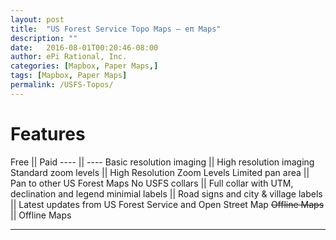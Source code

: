 ```yaml
---
layout: post
title:  "US Forest Service Topo Maps — eπ Maps"
description: ""
date:   2016-08-01T00:20:46-08:00
author: ePi Rational, Inc.
categories: [Mapbox, Paper Maps,]
tags: [Mapbox, Paper Maps]
permalink: /USFS-Topos/
---
```


# Features

Free || Paid
---- || ----
Basic resolution imaging || High resolution imaging
Standard zoom levels || High Resolution Zoom Levels
Limited pan area  || Pan to other US Forest Maps
No USFS collars || Full collar with UTM, declination and legend
minimial labels  || Road signs and city & village labels
 || Latest updates from US Forest Service and Open Street Map
 ~~Offline Maps~~ || Offline Maps

-----


[beta]: https://play.google.com/apps/testing/com.roblabs.papermaps.sandiego
[legal]:  https://www.mapbox.com/privacy
[OpenStreetMap]: http://www.openstreetmap.org/copyright/
[SanDiego]: http://www.sandiego.gov/
[Apple Maps]: http://gspe21.ls.apple.com/html/attribution-12.html
[tsg]:  http://www.timestampgenerator.com
